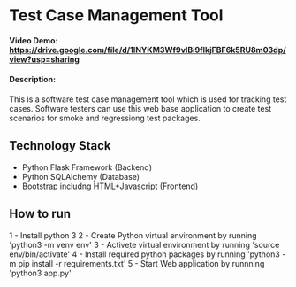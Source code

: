 # Test Case Management Tool
#### Video Demo:  https://drive.google.com/file/d/1lNYKM3Wf9vlBi9fIkjFBF6k5RU8m03dp/view?usp=sharing
#### Description:
This is a software test case management tool which is used for tracking test cases. Software testers can use this web base application to create test scenarios for smoke and regressiong test packages.

## Technology Stack
- Python Flask Framework (Backend)
- Python SQLAlchemy (Database)
- Bootstrap includng HTML+Javascript (Frontend)


## How to run
1 - Install python 3
2 - Create Python virtual environment by running  'python3 -m venv env'
3 - Activete virtual environment by running 'source env/bin/activate'
4 - Install required python packages by running 'python3 -m pip install -r requirements.txt'
5 - Start Web application by runnning 'python3 app.py'
